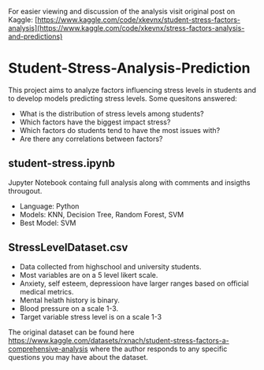 For easier viewing and discussion of the analysis visit original post on Kaggle: [https://www.kaggle.com/code/xkevnx/student-stress-factors-analysis](https://www.kaggle.com/code/xkevnx/stress-factors-analysis-and-predictions)

# Student-Stress-Analysis-Prediction
This project aims to analyze factors influencing stress levels in students and to develop models predicting stress levels.
Some quesitons answered:

- What is the distribution of stress levels among students?
- Which factors have the biggest impact stress?
- Which factors do students tend to have the most issues with?
- Are there any correlations between factors?

## student-stress.ipynb
Jupyter Notebook containg full analysis along with comments and insigths througout.
- Language: Python
- Models: KNN, Decision Tree, Random Forest, SVM
- Best Model: SVM 

## StressLevelDataset.csv
- Data collected from highschool and university students.
- Most variables are on a 5 level likert scale.
- Anxiety, self esteem, depressioon have larger ranges based on official medical metrics.
- Mental helath history is binary.
- Blood pressure on a scale 1-3.
- Target variable stress level is on a scale 1-3
  
The original dataset can be found here https://www.kaggle.com/datasets/rxnach/student-stress-factors-a-comprehensive-analysis where the author responds to any specific questions you may have about the dataset.
